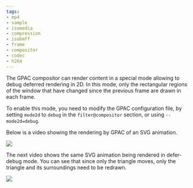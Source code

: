 ```yaml
---
tags:
- mp4
- sample
- isomedia
- compression
- isobmff
- frame
- compositor
- codec
- h264
---
```




The GPAC compositor can render content in a special mode allowing to debug deferred rendering in 2D. In this mode, only the rectangular regions of the window that have changed since the previous frame are drawn in each frame. 

To enable this mode, you need to modify the GPAC configuration file, by setting `mode2d` to `debug` in the `filter@compositor` section, or using `--mode2d=debug`.

Below is a video showing the rendering by GPAC of an SVG animation.

[![](https://gpac.io/files/2013/03/animate-elem-04-t-defer.png)](https://gpac.io/files/2013/03/animate-elem-04-t-defer-avc.mp4)

The next video shows the same SVG animation being rendered in defer-debug mode. You can see that since only the triangle moves, only the triangle and its surroundings need to be redrawn.

[![](https://gpac.io/files/2013/03/animate-elem-04-t-defer-debug.png)](https://gpac.io/files/2013/03/animate-elem-04-t-defer-avc-debug.mp4)


